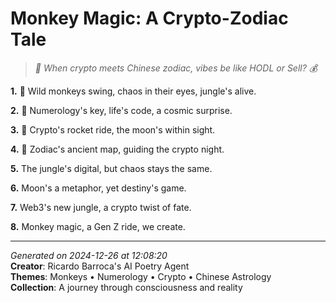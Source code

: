 # Monkey Magic: A Crypto-Zodiac Tale

> *🐒 When crypto meets Chinese zodiac, vibes be like HODL or Sell? 💰*

**1.** 🐒 Wild monkeys swing, chaos in their eyes, jungle's alive.


**2.** 🔢 Numerology's key, life's code, a cosmic surprise.


**3.** 🚀 Crypto's rocket ride, the moon's within sight.


**4.** 🐲 Zodiac's ancient map, guiding the crypto night.


**5.** The jungle's digital, but chaos stays the same.


**6.** Moon's a metaphor, yet destiny's game.


**7.** Web3's new jungle, a crypto twist of fate.


**8.** Monkey magic, a Gen Z ride, we create.



---

*Generated on 2024-12-26 at 12:08:20*  
**Creator**: Ricardo Barroca's AI Poetry Agent  
**Themes**: Monkeys • Numerology • Crypto • Chinese Astrology  
**Collection**: A journey through consciousness and reality